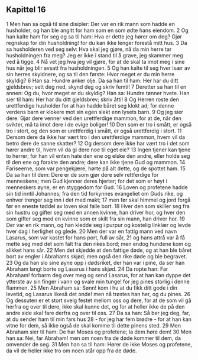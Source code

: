 ## Kapittel 16

1 Men han sa også til sine disipler: Der var en rik mann som hadde en husholder, og han ble angitt for ham som en som ødte hans eiendom.
2 Og han kalte ham for seg og sa til ham: Hva er dette jeg hører om deg? Gjør regnskap for din husholdning! for du kan ikke lenger forestå mitt hus.
3 Da sa husholderen ved seg selv: Hva skal jeg gjøre, nå da min herre tar husholdningen fra meg? Jeg er ikke i stand til å grave, jeg skammer meg ved å tigge.
4 Nå vet jeg hva jeg vil gjøre, for at de skal ta imot meg i sine hus når jeg blir avsatt fra husholdningen.
5 Og han kalte til seg hver især av sin herres skyldnere, og sa til den første: Hvor meget er du min herre skyldig?
6 Han sa: Hundre anker olje. Da sa han til ham: Her har du ditt gjeldsbrev; sett deg ned, skynd deg og skriv femti!
7 Deretter sa han til en annen: Og du, hvor meget er du skyldig? Han sa: Hundre tønner hvete. Han sier til ham: Her har du ditt gjeldsbrev; skriv åtti!
8 Og Herren roste den urettferdige husholder for at han hadde båret seg klokt ad; for denne verdens barn er klokere mot sin egen slekt enn lysets barn.
9 Og jeg sier dere: Gjør dere venner ved den urettferdige mammon, for at de, når den svikter, må ta imot dere i de evige boliger!
10 Den som er tro i smått, er også tro i stort, og den som er urettferdig i smått, er også urettferdig i stort.
11 Dersom dere da ikke har vært tro i den urettferdige mammon, hvem vil da betro dere de sanne skatter?
12 Og dersom dere ikke har vært tro i det som hører andre til, hvem vil da gi dere noe til eget eie?
13 Ingen tjener kan tjene to herrer; for han vil enten hate den ene og elske den andre, eller holde seg til den ene og forakte den andre; dere kan ikke tjene Gud og mammon.
14 Fariseerne, som var pengekjære, hørte på alt dette, og de spottet ham.
15 Da sa han til dem: Dere er de som gjør dere selv rettferdige for menneskene; men Gud kjenner deres hjerter; for det som er høyt i menneskers øyne, er en styggedom for Gud.
16 Loven og profetene hadde sin tid inntil Johannes; fra den tid forkynnes evangeliet om Guds rike, og enhver trenger seg inn i det med makt;
17 men før skal himmel og jord forgå før en eneste tøddel av loven skal falle bort.
18 Hver den som skiller seg fra sin hustru og gifter seg med en annen kvinne, han driver hor, og hver den som gifter seg med en kvinne som er skilt fra sin mann, han driver hor.
19 Der var en rik mann, og han kledde seg i purpur og kostelig linklær og levde hver dag i herlighet og glede.
20 Men der var en fattig mann ved navn Lasarus, som var kastet for hans port, full av sår,
21 og hans attrå var å få mette seg med det som falt fra den rikes bord; men endog hundene kom og slikket hans sår.
22 Men det skjedde at den fattige døde, og at han ble båret bort av engler i Abrahams skjød; men også den rike døde og ble begravet.
23 Og da han slo sine øyne opp i dødsriket, der han var i pine, da ser han Abraham langt borte og Lasarus i hans skjød.
24 Da ropte han: Far Abraham! forbarm deg over meg og send Lasarus, for at han kan dyppe det ytterste av sin finger i vann og svale min tunge! for jeg pines storlig i denne flammen.
25 Men Abraham sa: Sønn! kom i hu at du fikk ditt gode i din levetid, og Lasarus likeså det onde! men nå trøstes han her, og du pines.
26 Og dessuten er et stort svelg festet mellom oss og dere, for at de som vil gå herfra og over til dere, ikke skal kunne det, og for at heller ikke de på den andre side skal fare derfra og over til oss.
27 Da sa han: Så ber jeg deg, far, at du sender ham til min fars hus
28 - for jeg har fem brødre - for at han kan vitne for dem, så ikke også de skal komme til dette pinens sted.
29 Men Abraham sier til ham: De har Moses og profetene; la dem høre dem!
30 Men han sa: Nei, far Abraham! men om noen fra de døde kommer til dem, da omvender de seg.
31 Men han sa til ham: Hører de ikke Moses og profetene, da vil de heller ikke tro om noen står opp fra de døde.
